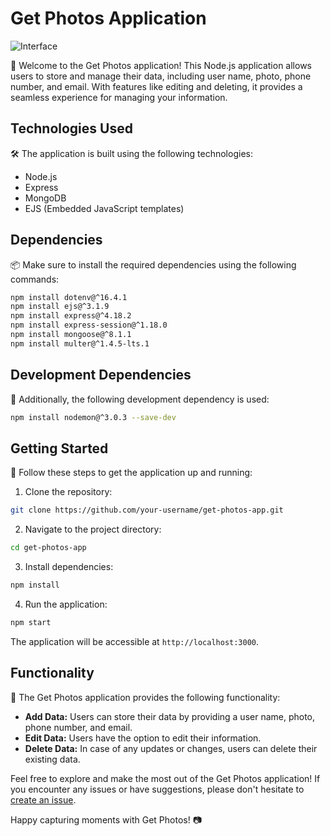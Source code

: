 # Get Photos Application

![Interface](URL)

📸 Welcome to the Get Photos application! This Node.js application
allows users to store and manage their data, including user name, photo,
phone number, and email. With features like editing and deleting, it
provides a seamless experience for managing your information.

## Technologies Used

🛠️ The application is built using the following technologies:

-   Node.js
-   Express
-   MongoDB
-   EJS (Embedded JavaScript templates)

## Dependencies

📦 Make sure to install the required dependencies using the following
commands:

``` bash
npm install dotenv@^16.4.1
npm install ejs@^3.1.9
npm install express@^4.18.2
npm install express-session@^1.18.0
npm install mongoose@^8.1.1
npm install multer@^1.4.5-lts.1
```

## Development Dependencies

🚀 Additionally, the following development dependency is used:

``` bash
npm install nodemon@^3.0.3 --save-dev
```

## Getting Started

🚀 Follow these steps to get the application up and running:

1.  Clone the repository:

``` bash
git clone https://github.com/your-username/get-photos-app.git
```

2.  Navigate to the project directory:

``` bash
cd get-photos-app
```

3.  Install dependencies:

``` bash
npm install
```

4.  Run the application:

``` bash
npm start
```

The application will be accessible at `http://localhost:3000`.

## Functionality

🔧 The Get Photos application provides the following functionality:

-   **Add Data:** Users can store their data by providing a user name,
    photo, phone number, and email.
-   **Edit Data:** Users have the option to edit their information.
-   **Delete Data:** In case of any updates or changes, users can delete
    their existing data.

Feel free to explore and make the most out of the Get Photos
application! If you encounter any issues or have suggestions, please
don't hesitate to [create an
issue](https://github.com/your-username/get-photos-app/issues).

Happy capturing moments with Get Photos! 📷
